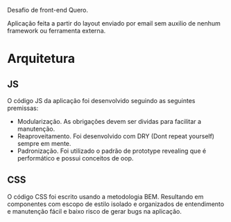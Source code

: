 Desafio de front-end Quero.

Aplicação feita a partir do layout enviado por email sem auxilio de nenhum framework ou ferramenta externa.


# Arquitetura

## JS
O código JS da aplicação foi desenvolvido seguindo as seguintes premissas:
* Modularização. As obrigações devem ser dividas para facilitar a manutenção.
* Reaproveitamento. Foi desenvolvido com DRY (Dont repeat yourself) sempre em mente.
* Padronização. Foi utilizado o padrão de prototype revealing que é performático e possui conceitos de oop.

## CSS
O código CSS foi escrito usando a metodologia BEM. Resultando em componentes com escopo de estilo isolado e organizados de entendimento e manutenção fácil e baixo risco de gerar bugs na aplicação.